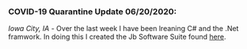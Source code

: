 ### COVID-19 Quarantine Update 06/20/2020:<br>
*Iowa City, IA* - Over the last week I have been lreaning C# and the .Net framwork. In doing this I created the Jb Software Suite found [here](https://github.com/JBs-Software/JB-Software-Suite).
